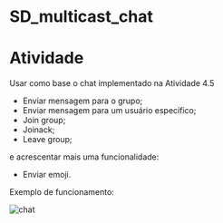# SD_multicast_chat  

# Atividade

Usar como base o chat implementado na Atividade 4.5   
- Enviar mensagem para o grupo;   
- Enviar mensagem para um usuário específico;  
- Join group;
- Joinack;
- Leave group;

e acrescentar mais uma funcionalidade:

- Enviar emoji.  

Exemplo de funcionamento:  

![chat](https://github.com/maralucilg/SD_multicast_chat/blob/master/qmais.png)

